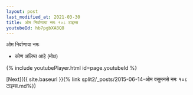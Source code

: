 ```yaml
---
layout: post
last_modified_at: 2021-03-30
title: ओम निर्वाणाया नमः १०८ टाइम्स
youtubeId: hb7pgbXA8Q8
---
```

 
 
 ओम निर्वाणाया नमः  
 
 -  कोण अलिप्त आहे (मोक्ष) 
 
  
 
  
 
 
 
 
 
 


{% include youtubePlayer.html id=page.youtubeId %}
 
[Next]({{ site.baseurl }}{% link  split2/_posts/2015-06-14-ओम वसुमनसे नमः १०८ टाइम्स.md%})
 
